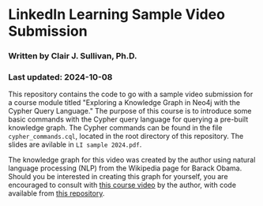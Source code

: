 # LinkedIn Learning Sample Video Submission
### Written by Clair J. Sullivan, Ph.D.
### Last updated: 2024-10-08

This repository contains the code to go with a sample video submission for a course module titled "Exploring a Knowledge Graph in Neo4j with the Cypher Query Language."
The purpose of this course is to introduce some basic commands with the Cypher query language for querying a pre-built knowledge graph.  The Cypher commands can be 
found in the file `cypher_commands.cql`, located in the root directory of this repository.  The slides are avilable in `LI sample 2024.pdf`.

The knowledge graph for this video was created by the author using natural language processing (NLP) from the Wikipedia page for Barack Obama.  Should you be interested 
in creating this graph for yourself, you are encouraged to consult with [this course video](https://www.youtube.com/watch?v=LSCzMOcqgq8) by the author, with code available from [this repository](https://github.com/cj2001/nodes2021_kg_workshop).
